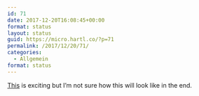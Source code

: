 ```yaml
---
id: 71
date: 2017-12-20T16:08:45+00:00
format: status
layout: status
guid: https://micro.hartl.co/?p=71
permalink: /2017/12/20/71/
categories:
  - Allgemein
format: status
---
```

[This](https://www.bloomberg.com/news/articles/2017-12-20/apple-is-said-to-have-plan-to-combine-iphone-ipad-and-mac-apps) is exciting but I’m not sure how this will look like in the end.